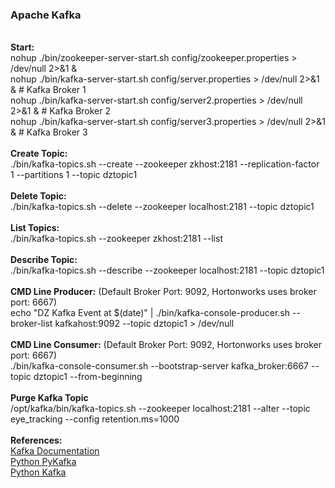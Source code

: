 <h3>Apache Kafka</h3>
<br><b>Start:</b>
<br>nohup ./bin/zookeeper-server-start.sh config/zookeeper.properties > /dev/null 2>&1 &
<br>nohup ./bin/kafka-server-start.sh config/server.properties > /dev/null 2>&1 &    # Kafka Broker 1
<br>nohup ./bin/kafka-server-start.sh config/server2.properties > /dev/null 2>&1 &   # Kafka Broker 2
<br>nohup ./bin/kafka-server-start.sh config/server3.properties > /dev/null 2>&1 &   # Kafka Broker 3
<br>
<br><b>Create Topic:</b>
<br>./bin/kafka-topics.sh --create --zookeeper zkhost:2181 --replication-factor 1 --partitions 1 --topic dztopic1
<br>
<br><b>Delete Topic:</b>
<br>./bin/kafka-topics.sh --delete --zookeeper localhost:2181 --topic dztopic1
<br>
<br><b>List Topics:</b>
<br>./bin/kafka-topics.sh --zookeeper zkhost:2181 --list
<br>
<br><b>Describe Topic:</b>
<br>./bin/kafka-topics.sh --describe --zookeeper localhost:2181 --topic dztopic1
<br>
<br><b>CMD Line Producer:</b>  (Default Broker Port: 9092, Hortonworks uses broker port: 6667)
<br>echo "DZ Kafka Event at $(date)" | ./bin/kafka-console-producer.sh --broker-list kafkahost:9092 --topic dztopic1 > /dev/null
<br>
<br><b>CMD Line Consumer:</b> (Default Broker Port: 9092, Hortonworks uses broker port: 6667)
<br>./bin/kafka-console-consumer.sh --bootstrap-server kafka_broker:6667 --topic dztopic1 --from-beginning
<br>
<br><b>Purge Kafka Topic</b>
<br>/opt/kafka/bin/kafka-topics.sh --zookeeper localhost:2181 --alter --topic eye_tracking --config retention.ms=1000
<br>
<br><b>References:</b>
<br><a href="https://kafka.apache.org/documentation/">Kafka Documentation</a>
<br><a href="https://pypi.python.org/pypi/pykafka/2.6.0.dev2">Python PyKafka</a>
<br><a href="https://pypi.python.org/pypi/kafka/1.2.5">Python Kafka</a>
